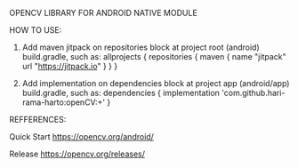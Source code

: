 OPENCV LIBRARY FOR ANDROID NATIVE MODULE

HOW TO USE:

1. Add maven jitpack on repositories block at project root (android) build.gradle, such as:
allprojects {
    repositories {
        maven { 
            name "jitpack"
            url "https://jitpack.io" 
        }
    }
}

2. Add implementation on dependencies block at project app (android/app) build.gradle, such as:
dependencies {
    implementation 'com.github.hari-rama-harto:openCV:+'
}


REFFERENCES:

Quick Start
https://opencv.org/android/

Release
https://opencv.org/releases/
